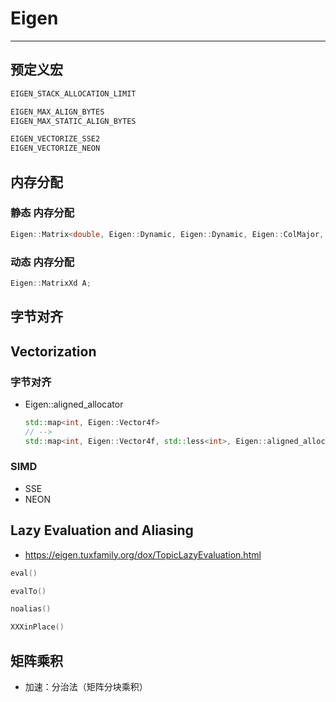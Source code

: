 # Eigen

-----

## 预定义宏

```cpp
EIGEN_STACK_ALLOCATION_LIMIT

EIGEN_MAX_ALIGN_BYTES
EIGEN_MAX_STATIC_ALIGN_BYTES

EIGEN_VECTORIZE_SSE2
EIGEN_VECTORIZE_NEON
```

## 内存分配

### 静态 内存分配

```cpp
Eigen::Matrix<double, Eigen::Dynamic, Eigen::Dynamic, Eigen::ColMajor, 16, 1000> A400; // 静态分配内存
```

### 动态 内存分配

```cpp
Eigen::MatrixXd A;
```


## 字节对齐


## Vectorization

### 字节对齐

* Eigen::aligned_allocator
  ```cpp
  std::map<int, Eigen::Vector4f> 
  // -->
  std::map<int, Eigen::Vector4f, std::less<int>, Eigen::aligned_allocator<std::pair<const int, Eigen::Vector4f>>>
  ```

### SIMD

* SSE
* NEON 


## Lazy Evaluation and Aliasing

* https://eigen.tuxfamily.org/dox/TopicLazyEvaluation.html

```cpp
eval()

evalTo()

noalias()

XXXinPlace()
```

## 矩阵乘积

* 加速：分治法（矩阵分块乘积）
